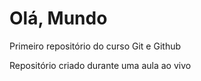 # Olá, Mundo
 Primeiro repositório do curso Git e Github

Repositório criado durante uma aula ao vivo